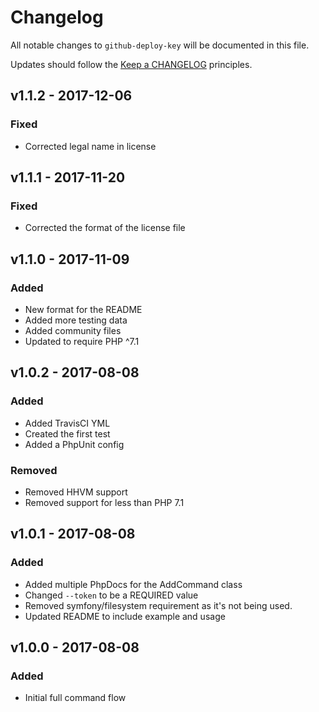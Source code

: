 # Changelog

All notable changes to `github-deploy-key` will be documented in this file.

Updates should follow the [Keep a CHANGELOG](http://keepachangelog.com/) principles.

## v1.1.2 - 2017-12-06

### Fixed
- Corrected legal name in license

## v1.1.1 - 2017-11-20

### Fixed
- Corrected the format of the license file

## v1.1.0 - 2017-11-09

### Added
- New format for the README
- Added more testing data
- Added community files
- Updated to require PHP ^7.1

## v1.0.2 - 2017-08-08

### Added
- Added TravisCI YML
- Created the first test
- Added a PhpUnit config

### Removed
- Removed HHVM support
- Removed support for less than PHP 7.1

## v1.0.1 - 2017-08-08

### Added
- Added multiple PhpDocs for the AddCommand class
- Changed `--token` to be a REQUIRED value
- Removed symfony/filesystem requirement as it's not being used.
- Updated README to include example and usage

## v1.0.0 - 2017-08-08

### Added
- Initial full command flow
